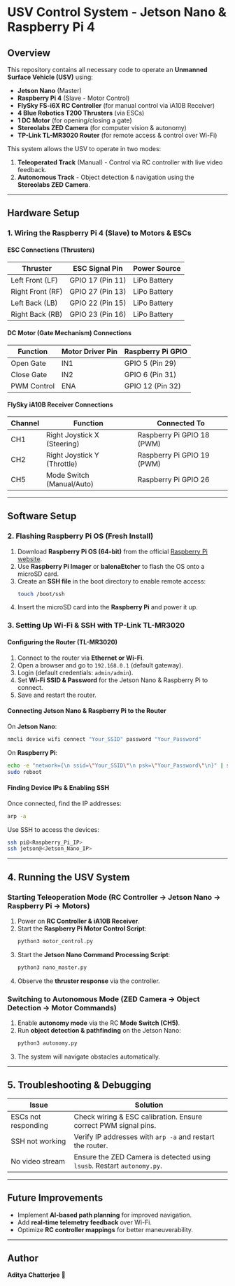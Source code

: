 # USV Control System - Jetson Nano & Raspberry Pi 4

## Overview
This repository contains all necessary code to operate an **Unmanned Surface Vehicle (USV)** using:
- **Jetson Nano** (Master)
- **Raspberry Pi 4** (Slave - Motor Control)
- **FlySky FS-i6X RC Controller** (for manual control via iA10B Receiver)
- **4 Blue Robotics T200 Thrusters** (via ESCs)
- **1 DC Motor** (for opening/closing a gate)
- **Stereolabs ZED Camera** (for computer vision & autonomy)
- **TP-Link TL-MR3020 Router** (for remote access & control over Wi-Fi)

This system allows the USV to operate in two modes:
1. **Teleoperated Track** (Manual) - Control via RC controller with live video feedback.
2. **Autonomous Track** - Object detection & navigation using the **Stereolabs ZED Camera**.

---

## Hardware Setup
### 1. Wiring the Raspberry Pi 4 (Slave) to Motors & ESCs
#### **ESC Connections (Thrusters)**
| Thruster | ESC Signal Pin | Power Source |
|----------|---------------|--------------|
| Left Front (LF) | GPIO 17 (Pin 11) | LiPo Battery |
| Right Front (RF) | GPIO 27 (Pin 13) | LiPo Battery |
| Left Back (LB) | GPIO 22 (Pin 15) | LiPo Battery |
| Right Back (RB) | GPIO 23 (Pin 16) | LiPo Battery |

#### **DC Motor (Gate Mechanism) Connections**
| Function | Motor Driver Pin | Raspberry Pi GPIO |
|----------|-----------------|-------------------|
| Open Gate | IN1 | GPIO 5 (Pin 29) |
| Close Gate | IN2 | GPIO 6 (Pin 31) |
| PWM Control | ENA | GPIO 12 (Pin 32) |

#### **FlySky iA10B Receiver Connections**
| Channel | Function | Connected To |
|---------|----------|--------------|
| CH1 | Right Joystick X (Steering) | Raspberry Pi GPIO 18 (PWM) |
| CH2 | Right Joystick Y (Throttle) | Raspberry Pi GPIO 19 (PWM) |
| CH5 | Mode Switch (Manual/Auto) | Raspberry Pi GPIO 26 |

---

## Software Setup
### 2. Flashing Raspberry Pi OS (Fresh Install)
1. Download **Raspberry Pi OS (64-bit)** from the official [Raspberry Pi website](https://www.raspberrypi.org/software/operating-systems/).
2. Use **Raspberry Pi Imager** or **balenaEtcher** to flash the OS onto a microSD card.
3. Create an **SSH file** in the boot directory to enable remote access:
   ```sh
   touch /boot/ssh
   ```
4. Insert the microSD card into the **Raspberry Pi** and power it up.

### 3. Setting Up Wi-Fi & SSH with TP-Link TL-MR3020
#### **Configuring the Router (TL-MR3020)**
1. Connect to the router via **Ethernet or Wi-Fi**.
2. Open a browser and go to `192.168.0.1` (default gateway).
3. Login (default credentials: `admin/admin`).
4. Set **Wi-Fi SSID & Password** for the Jetson Nano & Raspberry Pi to connect.
5. Save and restart the router.

#### **Connecting Jetson Nano & Raspberry Pi to the Router**
On **Jetson Nano**:
```sh
nmcli device wifi connect "Your_SSID" password "Your_Password"
```
On **Raspberry Pi**:
```sh
echo -e "network={\n ssid=\"Your_SSID\"\n psk=\"Your_Password\"\n}" | sudo tee -a /etc/wpa_supplicant/wpa_supplicant.conf
sudo reboot
```

#### **Finding Device IPs & Enabling SSH**
Once connected, find the IP addresses:
```sh
arp -a
```
Use SSH to access the devices:
```sh
ssh pi@<Raspberry_Pi_IP>
ssh jetson@<Jetson_Nano_IP>
```
---

## 4. Running the USV System
### **Starting Teleoperation Mode** (RC Controller → Jetson Nano → Raspberry Pi → Motors)
1. Power on **RC Controller & iA10B Receiver**.
2. Start the **Raspberry Pi Motor Control Script**:
   ```sh
   python3 motor_control.py
   ```
3. Start the **Jetson Nano Command Processing Script**:
   ```sh
   python3 nano_master.py
   ```
4. Observe the **thruster response** via the controller.

### **Switching to Autonomous Mode** (ZED Camera → Object Detection → Motor Commands)
1. Enable **autonomy mode** via the RC **Mode Switch (CH5)**.
2. Run **object detection & pathfinding** on the Jetson Nano:
   ```sh
   python3 autonomy.py
   ```
3. The system will navigate obstacles automatically.

---

## 5. Troubleshooting & Debugging
| Issue | Solution |
|--------|-----------|
| ESCs not responding | Check wiring & ESC calibration. Ensure correct PWM signal pins. |
| SSH not working | Verify IP addresses with `arp -a` and restart the router. |
| No video stream | Ensure the ZED Camera is detected using `lsusb`. Restart `autonomy.py`. |

---

## Future Improvements
- Implement **AI-based path planning** for improved navigation.
- Add **real-time telemetry feedback** over Wi-Fi.
- Optimize **RC controller mappings** for better maneuverability.

---

## Author
**Aditya Chatterjee** 🚀
